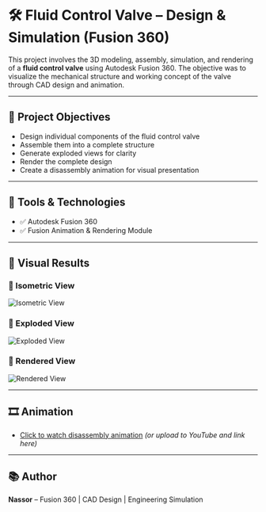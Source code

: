 # 🛠️ Fluid Control Valve – Design & Simulation (Fusion 360)

This project involves the 3D modeling, assembly, simulation, and rendering of a **fluid control valve** using Autodesk Fusion 360. The objective was to visualize the mechanical structure and working concept of the valve through CAD design and animation.

---

## 📌 Project Objectives

- Design individual components of the fluid control valve
- Assemble them into a complete structure
- Generate exploded views for clarity
- Render the complete design
- Create a disassembly animation for visual presentation

---

## 🧰 Tools & Technologies

- ✅ Autodesk Fusion 360
- ✅ Fusion Animation & Rendering Module

---

## 📸 Visual Results

### 🔹 Isometric View
![Isometric View](images/isometric-view.png)

### 🔹 Exploded View
![Exploded View](images/exploded-view.png)

### 🔹 Rendered View
![Rendered View](images/rendered-view.png)

---

## 🎞️ Animation

- [Click to watch disassembly animation](animation/disassembly.mp4) *(or upload to YouTube and link here)*

---

## 📚 Author

**Nassor** – Fusion 360 | CAD Design | Engineering Simulation  

